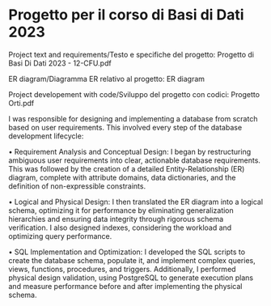 # Progetto per il corso di Basi di Dati 2023

Project text and requirements/Testo e specifiche del progetto: Progetto di Basi Di Dati 2023 - 12-CFU.pdf

ER diagram/Diagramma ER relativo al progetto: ER diagram

Project developement with code/Sviluppo del progetto con codici: Progetto Orti.pdf


I was responsible for designing and implementing a database from scratch based on user requirements. This involved every step of the database development lifecycle:

•	Requirement Analysis and Conceptual Design: I began by restructuring ambiguous user requirements into clear, actionable database requirements. This was followed by the creation of a detailed Entity-Relationship (ER) diagram, complete with attribute domains, data dictionaries, and the definition of non-expressible constraints.

•	Logical and Physical Design: I then translated the ER diagram into a logical schema, optimizing it for performance by eliminating generalization hierarchies and ensuring data integrity through rigorous schema verification. I also designed indexes, considering the workload and optimizing query performance.

•	SQL Implementation and Optimization: I developed the SQL scripts to create the database schema, populate it, and implement complex queries, views, functions, procedures, and triggers. Additionally, I performed physical design validation, using PostgreSQL to generate execution plans and measure performance before and after implementing the physical schema.

